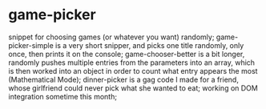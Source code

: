 # game-picker
snippet for choosing games (or whatever you want) randomly;
game-picker-simple is a very short snipper, and picks one title randomly, only once, then prints it on the console;
game-chooser-better is a bit longer, randomly pushes multiple entries from the parameters into an array, which is then worked into an object in order to count what entry appears the most (Mathematical Mode);
dinner-picker is a gag code I made for a friend, whose girlfriend could never pick what she wanted to eat;
working on DOM integration sometime this month;